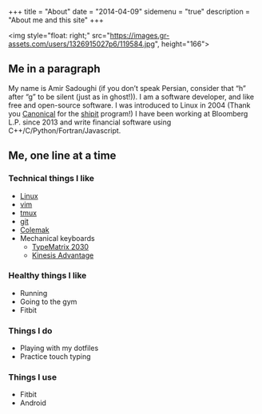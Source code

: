 +++
title = "About"
date = "2014-04-09"
sidemenu = "true"
description = "About me and this site"
+++

<img style="float: right;" src="https://images.gr-assets.com/users/1326915027p6/119584.jpg", height="166">
## Me in a paragraph
My name is Amir Sadoughi (if you don’t speak Persian, consider that “h” after “g” to be silent (just as in ghost!)).
I am a software developer, and like free and open-source software. I was introduced to Linux in 2004 (Thank you [Canonical](https://www.canonical.com/) for the [shipit](http://blog.canonical.com/2011/04/05/shipit-comes-to-an-end/) program!)
I have been working at Bloomberg L.P. since 2013 and write financial software using C++/C/Python/Fortran/Javascript.





## Me, one line at a time
### Technical things I like
* [Linux](https://www.kernel.org/)
* [vim](http://www.vim.org/about.php)
* [tmux](https://github.com/tmux/tmux/wiki)
* [git](https://git-scm.com/)
* [Colemak](https://colemak.com/)
* Mechanical keyboards
    * [TypeMatrix 2030](http://www.typematrix.com/2030/features.php)
    * [Kinesis Advantage](https://www.kinesis-ergo.com/shop/advantage2/)

### Healthy things I like
* Running
* Going to the gym
* Fitbit

### Things I do
* Playing with my dotfiles
* Practice touch typing

### Things I use
* Fitbit
* Android
